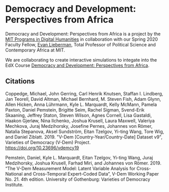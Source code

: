# Democracy and Development: Perspectives from Africa

Democracy and Development: Perspectives from Africa is a project by the [MIT Programs in Digital Humanities](https://digitalhumanities.mit.edu) in collaboration with our Spring 2020 Faculty Fellow, [Evan Lieberman](https://polisci.mit.edu/people/evan-lieberman), Total Professor of Political Science and Contemporary Africa at MIT.

We are collaborating to create interactive simulations to integate into the EdX Course [Democracy and Development: Perspectives from Africa](https://www.edx.org/course/democracy-and-development-perspectives-from-afri-2).

## Citations
Coppedge, Michael, John Gerring, Carl Henrik Knutsen, Staffan I. Lindberg, Jan Teorell, David Altman, Michael Bernhard, M. Steven Fish, Adam Glynn, Allen Hicken, Anna Lührmann, Kyle L. Marquardt, Kelly McMann, Pamela Paxton, Daniel Pemstein, Brigitte Seim, Rachel Sigman, Svend-Erik Skaaning, Jeffrey Staton, Steven Wilson, Agnes Cornell, Lisa Gastaldi, Haakon Gjerløw, Nina Ilchenko, Joshua Krusell, Laura Maxwell, Valeriya Mechkova, Juraj Medzihorsky, Josefine Pernes, Johannes von Römer, Natalia Stepanova, Aksel Sundström, Eitan Tzelgov, Yi-ting Wang, Tore Wig, and Daniel Ziblatt. 2019. "V-Dem [Country-Year/Country-Date] Dataset v9", Varieties of Democracy (V-Dem) Project. https://doi.org/10.23696/vdemcy19

Pemstein, Daniel, Kyle L. Marquardt, Eitan Tzelgov, Yi-ting Wang, Juraj Medzihorsky, Joshua Krusell, Farhad Miri, and Johannes von Römer. 2019. “The V-Dem Measurement Model: Latent Variable Analysis for Cross-National and Cross-Temporal Expert-Coded Data”, V-Dem Working Paper No. 21. 4th edition. University of Gothenburg: Varieties of Democracy Institute.

